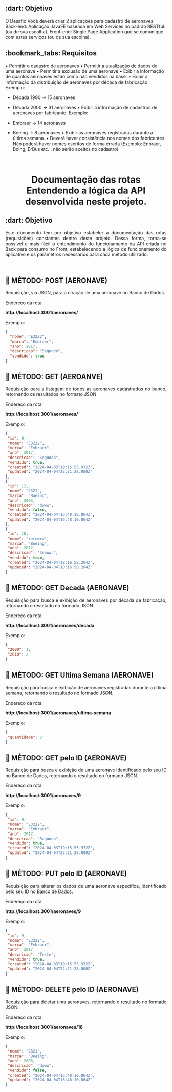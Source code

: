 <h2> :dart: Objetivo</h2>
O Desafio Você deverá criar 2 aplicações para cadastro de aeronaves. Back-end: Aplicação JavaEE baseada em Web Services no padrão RESTful. (ou de sua escolha). Front-end: Single Page Application que se comunique com estes serviços (ou de sua escolha).

<h2> :bookmark_tabs: Requisitos </h2>
• Permitir o cadastro de aeronaves
• Permitir a atualização de dados de uma aeronave
• Permitir a exclusão de uma aeronave
• Exibir a informação de quantos aeronaves estão como não vendidos na base.
• Exibir a informação da distribuição de aeronaves por década de fabricação
Exemplo:

- Década 1990 -> 15 aeronaves
- Década 2000 -> 31 aeronaves
• Exibir a informação de cadastros de aeronaves por fabricante.
Exemplo:

- Embraer -> 14 aeronaves
- Boeing -> 8 aeronaves
• Exibir as aeronaves registradas durante a última semana.
• Deverá haver consistência nos nomes dos fabricantes. Não poderá haver nomes escritos
de forma errada (Exemplo: Enbraer, Boing, ErBus etc... não serão aceitos no cadastro)


<br id="topo">

<h1 align="center"> Documentação das rotas</br> Entendendo a lógica da API desenvolvida neste projeto. </h1>
<h2> :dart: Objetivo</h2>

<p align="justify"> Este documento tem por objetivo estabeler a documentação das rotas (requisições) constantes dentro deste projeto. Dessa forma, torna-se possível e mais fácil o entendimento do funcionamento da API criada no Back para consumo no Front, estabelecendo a lógica de funcionamento do aplicativo e os parâmetros necessários para cada método utilizado.</p>
<br>


<h2> 📔 MÉTODO: POST (AERONAVE)</h2>

<p align="justify"> Requisição, via JSON, para a criação de uma aeronave no Banco de Dados.</p>

<p align="justify"> Endereço da rota:</p>

**http://localhost:3001/aeronaves/**

<p align="justify"> Exemplo:</p>

```json
{
  "nome": "E3222",
  "marca": "Embraer",
  "ano": 2017,
  "descricao": "Segundo",
  "vendido": true
}
```

<h2> 📔 MÉTODO: GET (AEROANVE)</h2>

<p align="justify"> Requisição para a listagem de todos as aeronaves cadastrados no banco, retornando os resultados no formato JSON.</p>

<p align="justify"> Endereço da rota:</p>

**http://localhost:3001/aeronaves/**

<p align="justify"> Exemplo:</p>

```json
{
 "id": 9,
 "nome": "E3222",
 "marca": "Embraer",
 "ano": 2017,
 "descricao": "Segundo",
 "vendido": true,
 "created": "2024-04-03T19:15:55.972Z",
 "updated": "2024-04-04T22:21:28.000Z"
},
{
 "id": 12,
 "nome": "2321",
 "marca": "Boeing",
 "ano": 2003,
 "descricao": "dwww",
 "vendido": false,
 "created": "2024-04-04T16:48:10.864Z",
 "updated": "2024-04-04T16:48:10.864Z"
},
{
 "id": 18,
 "nome": "rerewrw",
 "marca": "Boeing",
 "ano": 2012,
 "descricao": "3rewwr",
 "vendido": true,
 "created": "2024-04-04T18:16:58.204Z",
 "updated": "2024-04-04T18:16:58.204Z"
}
```


<h2> 📔 MÉTODO: GET Decada (AERONAVE)</h2>

<p align="justify"> Requisição para busca e exibição de aeronaves por década de fabricação, retornando o resultado no formado JSON.</p>

<p align="justify"> Endereço da rota:</p>

**http://localhost:3001/aeronaves/decada**

<p align="justify"> Exemplo:</p>

```json
{
 "2000": 1,
 "2010": 2
}

```

<h2> 📔 MÉTODO: GET Ultima Semana (AERONAVE)</h2>

<p align="justify"> Requisição para busca e exibição de aeronaves registradas durante a última semana, retornando o resultado no formado JSON.</p>

<p align="justify"> Endereço da rota:</p>

**http://localhost:3001/aeronaves/ultima-semana**

<p align="justify"> Exemplo:</p>

```json
{
 "quantidade": 3
}

```

<h2> 📔 MÉTODO: GET pelo ID (AERONAVE)</h2>

<p align="justify"> Requisição para busca e exibição de uma aeronave identificado pelo seu ID no Banco de Dados, retornando o resultado no formado JSON.</p>

<p align="justify"> Endereço da rota:</p>

**http://localhost:3001/aeronaves/9**

<p align="justify"> Exemplo:</p>

```json
{
 "id": 9,
 "nome": "E3222",
 "marca": "Embraer",
 "ano": 2017,
 "descricao": "Segundo",
 "vendido": true,
 "created": "2024-04-03T19:15:55.972Z",
 "updated": "2024-04-04T22:21:28.000Z"
}
```

<h2> 📔 MÉTODO: PUT pelo ID (AERONAVE)</h2>

<p align="justify"> Requisição para alterar os dados de uma aeronave específica, identificado pelo seu ID no Banco de Dados.</p>

<p align="justify"> Endereço da rota:</p>

**http://localhost:3001/aeronaves/9**

<p align="justify"> Exemplo:</p>

```json
{
 "id": 9,
 "nome": "E3222",
 "marca": "Embraer",
 "ano": 2017,
 "descricao": "Teste",
 "vendido": true,
 "created": "2024-04-03T19:15:55.972Z",
 "updated": "2024-04-04T22:21:28.000Z"
}
```
<h2> 📔 MÉTODO: DELETE pelo ID (AERONAVE)</h2>

<p align="justify"> Requisição para deletar uma aeronaves, retornando o resultado no formado JSON.</p>

<p align="justify"> Endereço da rota:</p>

**http://localhost:3001/aeronaves/18**

<p align="justify"> Exemplo:</p>

```json
{
 "nome": "2321",
 "marca": "Boeing",
 "ano": 2003,
 "descricao": "dwww",
 "vendido": false,
 "created": "2024-04-04T16:48:10.864Z",
 "updated": "2024-04-04T16:48:10.864Z"
}


```

